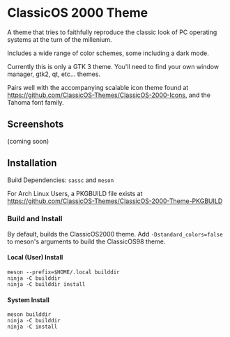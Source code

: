 # ClassicOS 2000 Theme

A theme that tries to faithfully reproduce the classic look of PC operating systems at the turn of the millenium.

Includes a wide range of color schemes, some including a dark mode.

Currently this is only a GTK 3 theme. You'll need to find your own window manager, gtk2, qt, etc... themes.

Pairs well with the accompanying scalable icon theme found at https://github.com/ClassicOS-Themes/ClassicOS-2000-Icons, and the Tahoma font family.

## Screenshots

(coming soon)

## Installation

Build Dependencies: `sassc` and `meson`

For Arch Linux Users, a PKGBUILD file exists at https://github.com/ClassicOS-Themes/ClassicOS-2000-Theme-PKGBUILD

### Build and Install ###

By default, builds the ClassicOS2000 theme. Add `-Dstandard_colors=false` to meson's arguments to build the ClassicOS98 theme.

#### Local (User) Install ####
```
meson --prefix=$HOME/.local builddir
ninja -C builddir
ninja -C builddir install
```

#### System Install ####

```
meson builddir
ninja -C builddir
ninja -C install
```